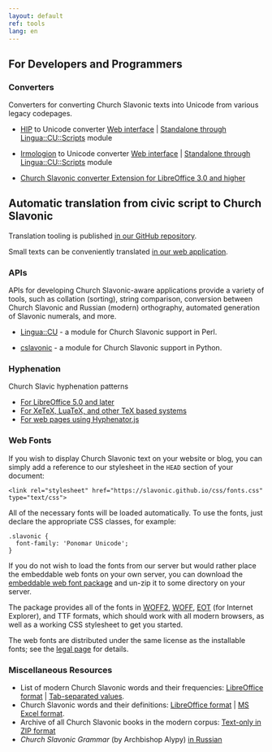 ```yaml
---
layout: default
ref: tools
lang: en
---
```


## For Developers and Programmers

### Converters

Converters for converting Church Slavonic texts into Unicode from various legacy codepages.

* [HIP](http://orthlib.ru/hip/) to Unicode converter [Web interface](https://www.ponomar.net/cgi-bin/hip2utf.cgi) |
  [Standalone through Lingua::CU::Scripts](https://github.com/typiconman/Perl-Lingua-CU) module

* [Irmologion](http://irmologion.ru/) to Unicode converter [Web interface](https://www.ponomar.net/cgi-bin/ucs2utf.cgi) |
   [Standalone through Lingua::CU::Scripts](https://github.com/typiconman/Perl-Lingua-CU) module

* [Church Slavonic converter Extension for LibreOffice 3.0 and higher](https://extensions.libreoffice.org/extensions/church-slavonic-converter)


## Automatic translation from civic script to Church Slavonic
Translation tooling is published [in our GitHub repository](https://github.com/slavonic/translator).

Small texts can be conveniently translated [in our web application](/translate).
### APIs

APIs for developing Church Slavonic-aware applications provide a variety of tools,
such as collation (sorting), string comparison, conversion between Church Slavonic
and Russian (modern) orthography, automated generation of Slavonic numerals, and more.

* [Lingua::CU](https://github.com/typiconman/Perl-Lingua-CU) - a
  module for Church Slavonic support in Perl.
  
* [cslavonic](https://github.com/pgmmpk/cslavonic) - a
   module for Church Slavonic support in Python.

### Hyphenation

Church Slavic hyphenation patterns

* [For LibreOffice 5.0 and later](https://extensions.libreoffice.org/extensions/church-slavonic-dictionary)
* [For XeTeX, LuaTeX, and other TeX based systems](https://github.com/slavonic/cu-tex/tree/master/hyphenation)
* [For web pages using Hyphenator.js](https://mnater.github.io/Hyphenator/)

### Web Fonts

If you wish to display Church Slavonic text on your website or blog, you can simply
add a reference to our stylesheet in the `HEAD` section of your document:

```
<link rel="stylesheet" href="https://slavonic.github.io/css/fonts.css" type="text/css">
```

All of the necessary fonts will be loaded automatically. To use the fonts, just
declare the appropriate CSS classes, for example:

```
.slavonic {
  font-family: 'Ponomar Unicode';
}
```

If you do not wish to load the fonts from our server but would rather place
the embeddable web fonts on your own server, you can download the
[embeddable web font package](https://www.ponomar.net/files/sci-webfonts.zip)
and un-zip it to some directory on your server. 

The package provides all of the fonts in [WOFF2](https://www.w3.org/TR/WOFF2/),
[WOFF](https://www.w3.org/Fonts/WOFF-FAQ),
[EOT](https://www.w3.org/Submission/EOT/) (for Internet Explorer),
and TTF formats, which should work with all modern browsers, as well as a
working CSS stylesheet to get you started. 

The web fonts are distributed
under the same license as the installable fonts; see the [legal page](legal.html) for details.

### Miscellaneous Resources

* List of modern Church Slavonic words and their frequencies: [LibreOffice format](https://www.ponomar.net/files/wordlist.ods)
  | [Tab-separated values](https://www.ponomar.net/files/wordlist.tsv).
* Church Slavonic words and their definitions: [LibreOffice format](https://www.ponomar.net/files/dictout.ods)
  | [MS Excel format](https://www.ponomar.net/files/dictout.xls).
* Archive of all Church Slavonic books in the modern corpus: [Text-only in ZIP format](https://www.ponomar.net/files/cubooks.zip)
* _Church Slavonic Grammar_ (by Archbishop Alypy) [in Russian](https://www.ponomar.net/files/gama2/toc.html)



